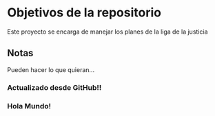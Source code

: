 # Objetivos de la repositorio

Este proyecto se encarga de manejar los planes de la liga de la justicia


## Notas
Pueden hacer lo que quieran...

### Actualizado desde GitHub!!
### Hola Mundo!
